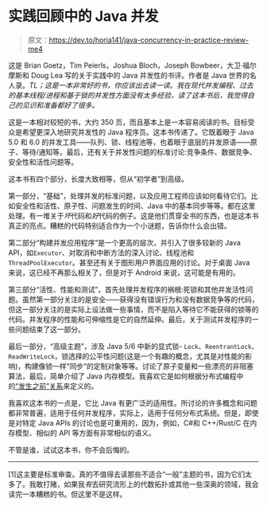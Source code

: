 # 实践回顾中的 Java 并发

> 原文：<https://dev.to/horia141/java-concurrency-in-practice-review-me4>

这是 Brian Goetz，Tim Peierls，Joshua Bloch，Joseph Bowbeer，大卫·福尔摩斯和 Doug Lea 写的关于实践中的 Java 并发性的书评。作者是 Java 世界的名人录。*TL；这是一本非常好的书，你应该出去读一读。我在现代并发编程、过去的基本线程/进程和基于锁的并发性方面没有太多经验，读了这本书后，我觉得自己的见识和准备都好了很多。*

这是一本相对较短的书，大约 350 页，而且基本上是一本容易阅读的书。目标受众是希望更深入地研究并发性的 Java 程序员。这本书传递了。它既着眼于 Java 5.0 和 6.0 的并发工具——队列、锁、线程池等，也着眼于底层的并发原语——原子、等待/通知等。最后，还有关于并发性问题的标准讨论:竞争条件、数据竞争、安全性和活性问题等。

这本书有四个部分，长度大致相等，但从“初学者”到高级。

第一部分，“基础”，处理并发的标准问题，以及应用工程师应该如何看待它们。比如安全性和活性、原子性、问题发生的时间、Java 中的基本同步等等。都在这里处理。有一堆关于*坏*代码和*好*代码的例子。这是他们贯穿全书的东西，也是这本书真正的亮点。糟糕的代码特别适合作为一个小谜题，告诉你什么会出错。

第二部分“构建并发应用程序”是一个更高的层次，并引入了很多较新的 Java API，如`Executor`、对取消和中断方法的深入讨论、线程池和`ThreadPoolExecutor`。甚至还有关于图形用户界面应用的讨论。对于桌面 Java 来说，这已经不再那么相关了，但是对于 Android 来说，这可能是有用的。

第三部分“活性、性能和测试”，首先处理并发程序的祸根:死锁和其他并发活性问题。虽然第一部分关注的是安全——获得没有错误行为和没有数据竞争等的代码，但这一部分关注的是实际上设法做一些事情，而不是陷入等待它不能获得的锁等的代码。并发程序的性能和可伸缩性是它的自然延伸。最后，关于测试并发程序的一些问题结束了这一部分。

最后一部分，“高级主题”，涉及 Java 5/6 中新的显式锁- `Lock`、`ReentrantLock`、`ReadWriteLock`，锁选择的公平性问题(这是一个有趣的概念，尤其是对性能的影响)，构建像锁一样“同步”的定制对象等等。讨论了原子变量和一些漂亮的非阻塞算法，最后，简单介绍了 Java 内存模型。我喜欢它是如何根据分布式编程中的[“发生之前”关系](https://en.wikipedia.org/wiki/Happened-before)来定义的。

我喜欢这本书的一点是，它比 Java 有更广泛的适用性。所讨论的许多概念和问题都非常普遍，适用于任何并发程序，实际上，适用于任何分布式系统。但是，即使是对特定 Java APIs 的讨论也是可重用的，因为，例如，C#和 C++/Rust/C 在内存模型、相似的 API 等方面有非常相似的语义。

不管是谁，试试这本书，你不会后悔的。

* * *

[1]这主要是标准审查。真的不值得去读那些不适合“一般”主题的书，因为它们太多了。我敢打赌，如果我*有*去研究流形上的代数拓扑或其他一些深奥的领域，我会读完一本糟糕的书。但这里不是这样。